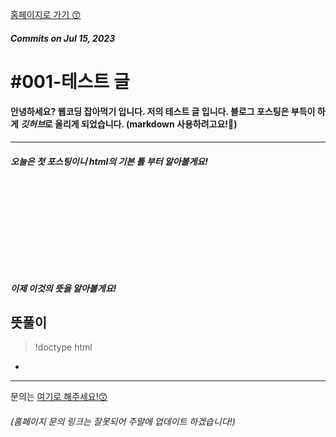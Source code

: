 [홈페이지로 가기 😙](https://eatwebco.netlify.app/ "홈페이지")

##### _Commits on Jul 15, 2023_
# #001-테스트 글 
#### 안녕하세요? 웹코딩 잡아먹기 입니다. 저의 테스트 글 입니다.   블로그 포스팅은 부득이 하게 *깃허브*로 올리게 되었습니다. (markdown 사용하려고요!🤩)
***
##### 오늘은 첫 포스팅이니 html의 기본 틀 부터 알아볼게요! 
<pre><code>
<!doctype html>
<html lang="ko">
 <head>
  <meta charset = utf-8">
  <title></title>
 </head>
 <body>
 </body>
</html>
</code></pre>
##### 이제 이것의 뜻을 알아볼게요!

## 뜻풀이
> !doctype html
* 

---
문의는 [여기로 해주세요!😙](https://litt.ly/eatwebco "문의페이지")
###### (홈페이지 문의 링크는 잘못되어 주말에 업데이트 하겠습니다!)

